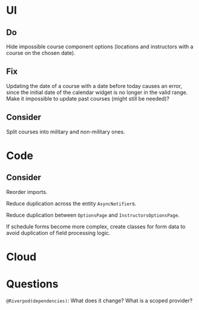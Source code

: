 # UI

## Do

Hide impossible course component options (locations and instructors with a 
course on the chosen date).

## Fix

Updating the date of a course with a date before today causes an error, since 
the initial date of the calendar widget is no longer in the valid range.
Make it impossible to update past courses (might still be needed)?

## Consider

Split courses into military and non-military ones.

# Code

## Consider

Reorder imports.

Reduce duplication across the entity `AsyncNotifier`s.

Reduce duplication between `OptionsPage` and `InstructorsOptionsPage`.

If schedule forms become more complex, create classes for form data to avoid 
duplication of field processing logic.

# Cloud

# Questions

`@Riverpod(dependencies)`: What does it change? What is a scoped provider?
